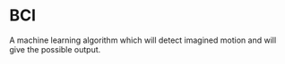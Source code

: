 # BCI
A machine learning algorithm which will detect imagined motion and will give the possible output.
